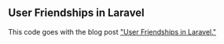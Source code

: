## User Friendships in Laravel

This code goes with the blog post ["User Friendships in Laravel."](http://alexsears.com/tutorial/user-friendships-laravel)
